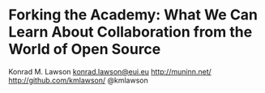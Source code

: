 # Forking the Academy: What We Can Learn About Collaboration from the World of Open Source

Konrad M. Lawson
konrad.lawson@eui.eu
http://muninn.net/
http://github.com/kmlawson/
@kmlawson

